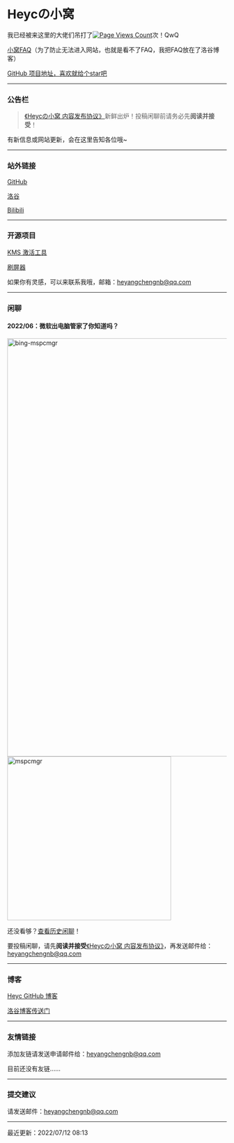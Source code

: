 # Heycの小窝

我已经被来这里的大佬们吊打了[![Page Views Count](https://badges.toozhao.com/badges/01G6WD3SSKEEV4H1S6CZDRH2MH/blue.svg)](https://badges.toozhao.com/stats/01G6WD3SSKEEV4H1S6CZDRH2MH "Get your own page views count badge on badges.toozhao.com")次！QwQ

[小窝FAQ](https://www.luogu.com.cn/blog/hyc-cpp/heyc-site-faq)（为了防止无法进入网站，也就是看不了FAQ，我把FAQ放在了洛谷博客）

[GitHub 项目地址，喜欢就给个star吧](https://github.com/hyc1230/hyc1230.github.io)

---
### 公告栏

> [《Heycの小窝 内容发布协议》](https://hyc1230.github.io/publish-EULA)新鲜出炉！投稿闲聊前请务必先**阅读并接受**！

有新信息或网站更新，会在这里告知各位哦~

---
### 站外链接

[GitHub](https://github.com/hyc1230)

[洛谷](https://www.luogu.com.cn/user/532854)

[Bilibili](https://space.bilibili.com/1676242754)

---
### 开源项目

[KMS 激活工具](https://hyc1230.github.io/KMS-Activator/)

[刷屏器](https://hyc1230.github.io/screen-flooder/)

如果你有灵感，可以来联系我哦，邮箱：<heyangchengnb@qq.com>

---
### 闲聊

#### 2022/06：微软出电脑管家了你知道吗？
<img width="960" alt="bing-mspcmgr" src="https://user-images.githubusercontent.com/107044023/173166490-6c834072-05b0-484c-beb7-822bf3ca1d20.png">
<img width="376" alt="mspcmgr" src="https://user-images.githubusercontent.com/107044023/173166789-c941f311-3af0-4b4e-87a4-7ba50b9a5d7c.png">

还没看够？[查看历史闲聊](https://hyc1230.github.io/chat-history)！

要投稿闲聊，请先**阅读并接受**[《Heycの小窝 内容发布协议》](https://hyc1230.github.io/publish-EULA)，再发送邮件给：<heyangchengnb@qq.com>

---
### 博客

[Heyc GitHub 博客](https://hyc1230.github.io/blog/)

[洛谷博客传送门](https://www.luogu.com.cn/blog/hyc-cpp/)

---
### 友情链接

添加友链请发送申请邮件给：<heyangchengnb@qq.com>

目前还没有友链……

---
### 提交建议

请发送邮件：<heyangchengnb@qq.com>

---
最近更新：2022/07/12 08:13
